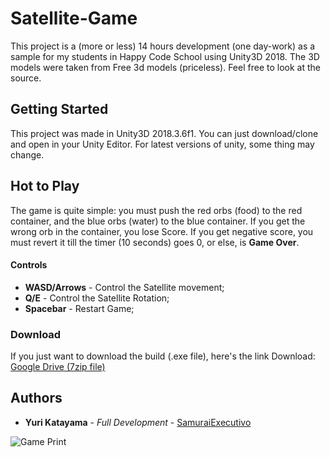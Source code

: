 # Satellite-Game
This project is a (more or less) 14 hours development (one day-work) as a sample for my students in Happy Code School using Unity3D 2018. The 3D models were taken from Free 3d models (priceless). Feel free to look at the source.

## Getting Started

This project was made in Unity3D 2018.3.6f1. You can just download/clone and open in your Unity Editor. For latest versions of unity, some thing may change.

## Hot to Play 
The game is quite simple: you must push the red orbs (food) to the red container, and the blue orbs (water) to the blue container. If you get the wrong orb in the container, you lose Score. If you get negative score, you must revert it till the timer (10 seconds) goes 0, or else, is **Game Over**.
#### Controls
* **WASD/Arrows** - Control the Satellite movement;
* **Q/E** - Control the Satellite Rotation;
* **Spacebar** - Restart Game;



### Download
If you just want to download the build (.exe file), here's the link
Download: [Google Drive (7zip file)](https://drive.google.com/file/d/1BzZNpTEEU4D3GSd3gplHIm36IP7w2GXg/view?usp=sharing)

## Authors

* **Yuri Katayama** - *Full Development* - [SamuraiExecutivo](https://github.com/SamuraiExecutivo)

![Game Print](https://scontent.fsdu6-1.fna.fbcdn.net/v/t1.15752-9/55765395_449469792461639_5910963859404881920_n.png?_nc_cat=102&_nc_eui2=AeEvSEaAzutmuCgiYPbguBzTSF1Sm9OfUi_Kw61UDsUBCXyHHH4PUNg9Xj1uIODLeZqTC4Lf78PVN-CFzgMgD8xhBdqEY62aNw6dy2Noxtyu0w&_nc_ht=scontent.fsdu6-1.fna&oh=c7bd6a6e9ca5721c61712ff0dab2a669&oe=5D170173)
